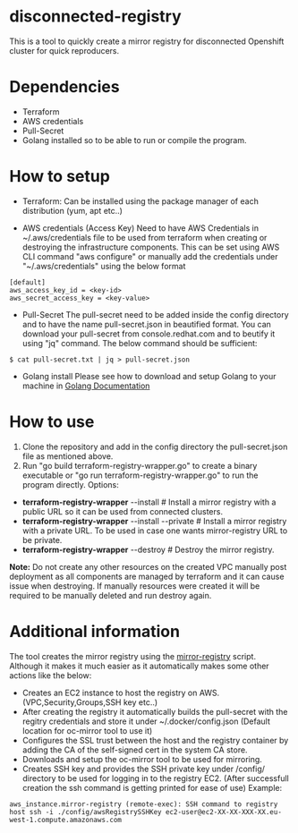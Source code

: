 # disconnected-registry
This is a tool to quickly create a mirror registry for disconnected Openshift cluster for quick reproducers.

# Dependencies
- Terraform
- AWS credentials
- Pull-Secret
- Golang installed so to be able to run or compile the program.

# How to setup
- Terraform:
Can be installed using the package manager of each distribution (yum, apt etc..)

- AWS credentials (Access Key)
Need to have AWS Credentials in ~/.aws/credentials file to be used from terraform when creating or destroying the infrastructure components.
This can be set using AWS CLI command "aws configure" or manually add the credentials under "~/.aws/credentials" using the below format
~~~
[default]
aws_access_key_id = <key-id>
aws_secret_access_key = <key-value>
~~~

- Pull-Secret
The pull-secret need to be added inside the config directory and to have the name pull-secret.json in beautified format.
You can download your pull-secret from console.redhat.com and to beutify it using "jq" command. The below command should be sufficient:
~~~
$ cat pull-secret.txt | jq > pull-secret.json
~~~
- Golang install
Please see how to download and setup Golang to your machine in [Golang Documentation](https://go.dev/doc/install)

# How to use

1) Clone the repository and add in the config directory the pull-secret.json file as mentioned above.
2) Run "go build terraform-registry-wrapper.go" to create a binary executable or "go run terraform-registry-wrapper.go" to run the program directly.
Options:
- **terraform-registry-wrapper** --install # Install a mirror registry with a public URL so it can be used from connected clusters.
- **terraform-registry-wrapper** --install --private # Install a mirror registry with a private URL. To be used in case one wants mirror-registry URL to be private.
- **terraform-registry-wrapper** --destroy # Destroy the mirror registry.

**Note:** Do not create any other resources on the created VPC manually post deployment as all components are managed by terraform and it can cause issue when destroying. If manually resources were created
it will be required to be manually deleted and run destroy again.

# Additional information
The tool creates the mirror registry using the [mirror-registry](https://docs.openshift.com/container-platform/4.12/installing/disconnected_install/installing-mirroring-creating-registry.html) script.
Although it makes it much easier as it automatically makes some other actions like the below:
- Creates an EC2 instance to host the registry on AWS. (VPC,Security,Groups,SSH key etc..)
- After creating the registry it automatically builds the pull-secret with the regitry credentials and store it under ~/.docker/config.json (Default location for oc-mirror tool to use it)
- Configures the SSL trust between the host and the registry container by adding the CA of the self-signed cert in the system CA store.
- Downloads and setup the oc-mirror tool to be used for mirroring.
- Creates SSH key and provides the SSH private key under /config/ directory to be used for logging in to the registry EC2. (After successfull creation the ssh command is getting printed for ease of use)
Example:
~~~
aws_instance.mirror-registry (remote-exec): SSH command to registry host ssh -i ./config/awsRegistrySSHKey ec2-user@ec2-XX-XX-XXX-XX.eu-west-1.compute.amazonaws.com
~~~
